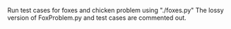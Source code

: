 Run test cases for foxes and chicken problem using "./foxes.py"
The lossy version of FoxProblem.py and test cases are commented out.
